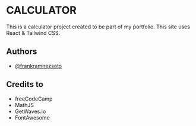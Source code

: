 
# CALCULATOR

This is a calculator project created to be part of my portfolio. This site uses React & Tailwind CSS. 

## Authors

- [@frankramirezsoto](https://www.github.com/frankramirezsoto)


## Credits to

- freeCodeCamp
- MathJS
- GetWaves.io
- FontAwesome
